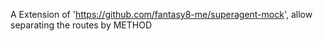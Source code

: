 A Extension of 'https://github.com/fantasy8-me/superagent-mock', allow separating the routes by METHOD
